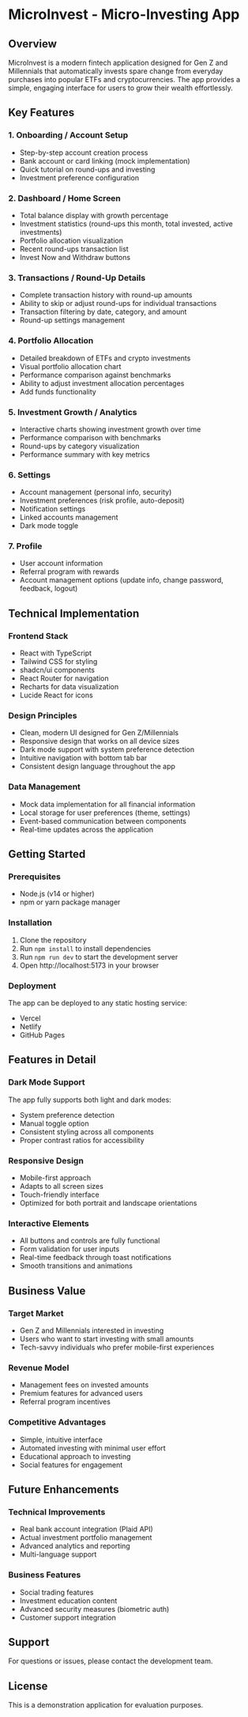 # MicroInvest - Micro-Investing App

## Overview
MicroInvest is a modern fintech application designed for Gen Z and Millennials that automatically invests spare change from everyday purchases into popular ETFs and cryptocurrencies. The app provides a simple, engaging interface for users to grow their wealth effortlessly.

## Key Features

### 1. Onboarding / Account Setup
- Step-by-step account creation process
- Bank account or card linking (mock implementation)
- Quick tutorial on round-ups and investing
- Investment preference configuration

### 2. Dashboard / Home Screen
- Total balance display with growth percentage
- Investment statistics (round-ups this month, total invested, active investments)
- Portfolio allocation visualization
- Recent round-ups transaction list
- Invest Now and Withdraw buttons

### 3. Transactions / Round-Up Details
- Complete transaction history with round-up amounts
- Ability to skip or adjust round-ups for individual transactions
- Transaction filtering by date, category, and amount
- Round-up settings management

### 4. Portfolio Allocation
- Detailed breakdown of ETFs and crypto investments
- Visual portfolio allocation chart
- Performance comparison against benchmarks
- Ability to adjust investment allocation percentages
- Add funds functionality

### 5. Investment Growth / Analytics
- Interactive charts showing investment growth over time
- Performance comparison with benchmarks
- Round-ups by category visualization
- Performance summary with key metrics

### 6. Settings
- Account management (personal info, security)
- Investment preferences (risk profile, auto-deposit)
- Notification settings
- Linked accounts management
- Dark mode toggle

### 7. Profile
- User account information
- Referral program with rewards
- Account management options (update info, change password, feedback, logout)

## Technical Implementation

### Frontend Stack
- React with TypeScript
- Tailwind CSS for styling
- shadcn/ui components
- React Router for navigation
- Recharts for data visualization
- Lucide React for icons

### Design Principles
- Clean, modern UI designed for Gen Z/Millennials
- Responsive design that works on all device sizes
- Dark mode support with system preference detection
- Intuitive navigation with bottom tab bar
- Consistent design language throughout the app

### Data Management
- Mock data implementation for all financial information
- Local storage for user preferences (theme, settings)
- Event-based communication between components
- Real-time updates across the application

## Getting Started

### Prerequisites
- Node.js (v14 or higher)
- npm or yarn package manager

### Installation
1. Clone the repository
2. Run `npm install` to install dependencies
3. Run `npm run dev` to start the development server
4. Open http://localhost:5173 in your browser

### Deployment
The app can be deployed to any static hosting service:
- Vercel
- Netlify
- GitHub Pages

## Features in Detail

### Dark Mode Support
The app fully supports both light and dark modes:
- System preference detection
- Manual toggle option
- Consistent styling across all components
- Proper contrast ratios for accessibility

### Responsive Design
- Mobile-first approach
- Adapts to all screen sizes
- Touch-friendly interface
- Optimized for both portrait and landscape orientations

### Interactive Elements
- All buttons and controls are fully functional
- Form validation for user inputs
- Real-time feedback through toast notifications
- Smooth transitions and animations

## Business Value

### Target Market
- Gen Z and Millennials interested in investing
- Users who want to start investing with small amounts
- Tech-savvy individuals who prefer mobile-first experiences

### Revenue Model
- Management fees on invested amounts
- Premium features for advanced users
- Referral program incentives

### Competitive Advantages
- Simple, intuitive interface
- Automated investing with minimal user effort
- Educational approach to investing
- Social features for engagement

## Future Enhancements

### Technical Improvements
- Real bank account integration (Plaid API)
- Actual investment portfolio management
- Advanced analytics and reporting
- Multi-language support

### Business Features
- Social trading features
- Investment education content
- Advanced security measures (biometric auth)
- Customer support integration

## Support
For questions or issues, please contact the development team.

## License
This is a demonstration application for evaluation purposes.